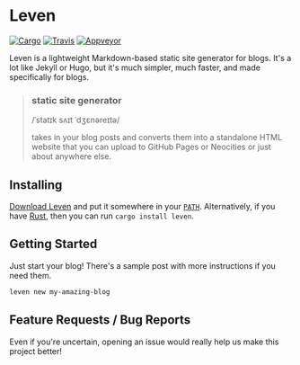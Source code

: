 # Leven

[![Cargo](https://img.shields.io/crates/v/leven.svg)](https://crates.io/crates/leven)
[![Travis](https://travis-ci.org/quadrupleslap/leven.svg?branch=master)](https://travis-ci.org/quadrupleslap/leven)
[![Appveyor](https://ci.appveyor.com/api/projects/status/geaammqtoswahrqw?svg=true)](https://ci.appveyor.com/project/quadrupleslap/leven)

Leven is a lightweight Markdown-based static site generator for blogs. It's a lot like Jekyll or Hugo, but it's much simpler, much faster, and made specifically for blogs.

> ### static site generator
>
> /ˈstatɪk sʌɪt ˈdʒɛnəreɪtə/
>
> takes in your blog posts and converts them into a standalone HTML website that you can upload to GitHub Pages or Neocities or just about anywhere else.

## Installing

[Download Leven](https://github.com/quadrupleslap/leven/releases) and put it somewhere in your <a href="https://en.wikipedia.org/wiki/PATH_(variable)">`PATH`</a>. Alternatively, if you have [Rust](https://rust-lang.org), then you can run `cargo install leven`.

## Getting Started

Just start your blog! There's a sample post with more instructions if you need them.

```sh
leven new my-amazing-blog
```

## Feature Requests / Bug Reports

Even if you're uncertain, opening an issue would really help us make this project better!
